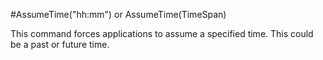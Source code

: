 #AssumeTime("hh:mm") or AssumeTime(TimeSpan)



This command forces applications to assume a specified time. This could be a past or future time.